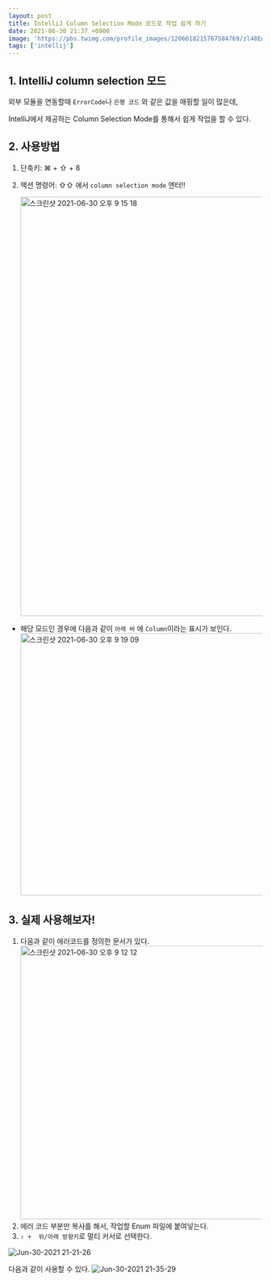 ```yaml
---
layout: post
title: IntelliJ Column Selection Mode 모드로 작업 쉽게 하기
date: 2021-06-30 21:37 +0900
image: 'https://pbs.twimg.com/profile_images/1206618215767584769/zl48EuhC_400x400.jpg'
tags: ['intellij']
---
```

## 1. IntelliJ column selection 모드 

외부 모듈을 연동할때 `ErrorCode`나 `은행 코드` 와 같은 값을 매핑할 일이 많은데, 

IntelliJ에서 제공하는 Column Selection Mode를 통해서 쉽게 작업을 할 수 있다. 



## 2. 사용방법

1. 단축키: ⌘ + ⇧ + 8  

2. 액션 명령어: ⇧⇧ 에서 `column selection mode`  엔터!!

   <img width="830" alt="스크린샷 2021-06-30 오후 9 15 18" src="https://user-images.githubusercontent.com/28615416/123959670-64ff6a80-d9e9-11eb-9b40-1a1a3de37277.png">

- 해당 모드인 경우에 다음과 같이 `아래 바` 에 `Column`이라는 표시가 보인다.
  <img width="519" alt="스크린샷 2021-06-30 오후 9 19 09" src="https://user-images.githubusercontent.com/28615416/123959676-65980100-d9e9-11eb-8737-2a9b0e7f85f0.png">



## 3. 실제 사용해보자!

1. 다음과 같이 에러코드를 정의한 문서가 있다. 
   <img width="541" alt="스크린샷 2021-06-30 오후 9 12 12" src="https://user-images.githubusercontent.com/28615416/123959511-384b5300-d9e9-11eb-8511-c1bd375aa420.png">
2. 에러 코드 부분만 복사를 해서, 작업할 Enum 파일에 붙여넣는다. 
3.  `⇧ +  위/아래 방향키`로 멀티 커서로 선택한다.

![Jun-30-2021 21-21-26](https://user-images.githubusercontent.com/28615416/123959833-924c1880-d9e9-11eb-8473-f5237a33ff13.gif)

다음과 같이 사용할 수 있다.
![Jun-30-2021 21-35-29](https://user-images.githubusercontent.com/28615416/123961293-27034600-d9eb-11eb-98a5-0d20fd8fbc21.gif)

